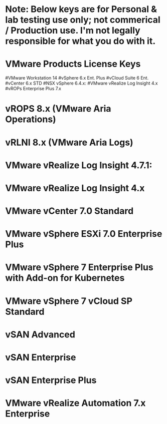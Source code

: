 # Note: Below keys are for Personal & lab testing use only; not commerical / Production use. I'm not legally responsible for what you do with it.
# VMware Products License Keys

#VMware Workstation 14
#vSphere 6.x Ent. Plus
#vCloud Suite 6 Ent.
#vCenter 6.x STD
#NSX vSphere 6.4.x:
#VMware vRealize Log Insight 4.x
#vROPs Enterprise Plus 7.x
# vROPS 8.x (VMware Aria Operations)
# vRLNI 8.x (VMware Aria Logs)
# VMware vRealize Log Insight 4.7.1:
# VMware vRealize Log Insight 4.x
# VMware vCenter 7.0 Standard
# VMware vSphere ESXi 7.0 Enterprise Plus
# VMware vSphere 7 Enterprise Plus with Add-on for Kubernetes
# VMware vSphere 7 vCloud SP Standard
# vSAN Advanced
# vSAN Enterprise
# vSAN Enterprise Plus
# VMware vRealize Automation 7.x Enterprise
